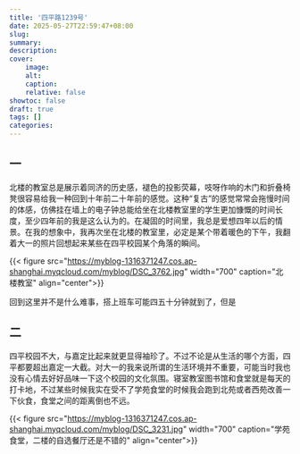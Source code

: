 ```yaml
---
title: '四平路1239号'
date: 2025-05-27T22:59:47+08:00
slug:
summary:
description:
cover:
    image:
    alt:
    caption:
    relative: false
showtoc: false
draft: true
tags: []
categories:
---
```


## 一

北楼的教室总是展示着同济的历史感，褪色的投影荧幕，吱呀作响的木门和折叠椅凳很容易给我一种回到十年前二十年前的感觉。这种“复古”的感觉常常会拖慢时间的体感，仿佛挂在墙上的电子钟总能给坐在北楼教室里的学生更加慷慨的时间长度，至少四年前的我是这么认为的。在凝固的时间里，我总是爱想四年以后的情景。在我的想象中，我再次坐在北楼的教室里，必定是某个带着暖色的下午，我翻着大一的照片回想起来某些在四平校园某个角落的瞬间。

{{< figure src="https://myblog-1316371247.cos.ap-shanghai.myqcloud.com/myblog/DSC_3762.jpg" width="700" caption="北楼教室" align="center">}}

回到这里并不是什么难事，搭上班车可能四五十分钟就到了，但是



## 二

四平校园不大，与嘉定比起来就更显得袖珍了。不过不论是从生活的哪个方面，四平都要超出嘉定一大截。对大一的我来说所谓的生活环境并不重要，可能当时我也没有心情去好好品味一下这个校园的文化氛围。寝室教室图书馆和食堂就是每天的打卡地，不过某些时候我实在受不了学苑食堂的时候我会跑到北苑或者西苑改善一下伙食，食堂之间的距离倒也不远。


{{< figure src="https://myblog-1316371247.cos.ap-shanghai.myqcloud.com/myblog/DSC_3231.jpg" width="700" caption="学苑食堂，二楼的自选餐厅还是不错的" align="center">}}
